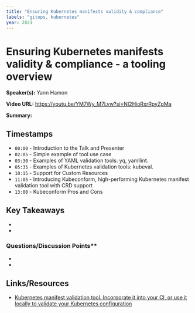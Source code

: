 ```yaml
---
title: "Ensuring Kubernetes manifests validity & compliance"
labels: "gitops, kubernetes"
year: 2021
---
```


# Ensuring Kubernetes manifests validity & compliance - a tooling overview

**Speaker(s):** Yann Hamon

**Video URL:** https://youtu.be/YM7Wy_M7Lvw?si=NI2HioRxrRpyZpMa

**Summary:**

## Timestamps

- `00:00` - Introduction to the Talk and Presenter
- `02:05` - Simple example of tool use case
- `03:30` - Examples of YAML validation tools: yq, yamllint.
- `05:35` - Examples of Kubernetes validation tools: kubeval.
- `10:15` - Support for Custom Resources
- `11:05` - Introducing Kubeconform, high-performing Kubernetes manifest validation tool with CRD support
- `13:00` - Kubeconform Pros and Cons

## Key Takeaways

- 
- 

### Questions/Discussion Points**

- 
- 

## Links/Resources

- [Kubernetes manifest validation tool. Incorporate it into your CI, or use it locally to validate your Kubernetes configuration](https://github.com/yannh/kubeconform) 
